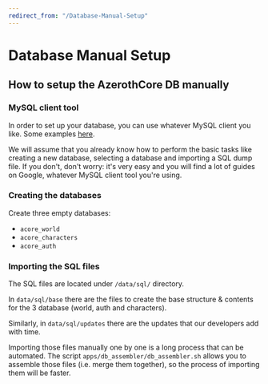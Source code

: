 ```yaml
---
redirect_from: "/Database-Manual-Setup"
---
```


# Database Manual Setup

##  How to setup the AzerothCore DB manually

### MySQL client tool

In order to set up your database, you can use whatever MySQL client you like. Some examples [here](Database-client.md).

We will assume that you already know how to perform the basic tasks like creating a new database, selecting a database and importing a SQL dump file. If you don't, don't worry: it's very easy and you will find a lot of guides on Google, whatever MySQL client tool you're using.

### Creating the databases

Create three empty databases:

- `acore_world`
- `acore_characters`
- `acore_auth`


### Importing the SQL files

The SQL files are located under `/data/sql/` directory.

In `data/sql/base` there are the files to create the base structure & contents for the 3 database (world, auth and characters).

Similarly, in `data/sql/updates` there are the updates that our developers add with time.

Importing those files manually one by one is a long process that can be automated. The script `apps/db_assembler/db_assembler.sh` allows you to assemble those files (i.e. merge them together), so the process of importing them will be faster.
